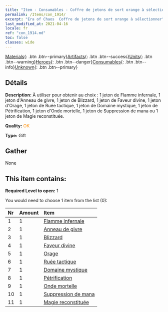 ```yaml
---
title: "Item - Consumables - Coffre de jetons de sort orange à sélectionner"
permalink: /Items/con_1914/
excerpt: "Era of Chaos  Coffre de jetons de sort orange à sélectionner"
last_modified_at: 2021-04-16
locale: fr
ref: "con_1914.md"
toc: false
classes: wide
---
```

 [Materials](/fr/Items/){: .btn .btn--primary}[Artifacts](/fr/Items/Artifacts/){: .btn .btn--success}[Units](/fr/Items/Units/){: .btn .btn--warning}[Heroes](/fr/Items/Heroes/){: .btn .btn--danger}[Consumables](/fr/Items/Consumables/){: .btn .btn--info}[Unknown](/fr/Items/Unknown/){: .btn .btn--primary}

## Détails
 **Description:** À utiliser pour obtenir au choix : 1 jeton de Flamme infernale, 1 jeton d'Anneau de givre, 1 jeton de Blizzard, 1 jeton de Faveur divine, 1 jeton d'Orage, 1 jeton de Ruée tactique, 1 jeton de Domaine mystique, 1 jeton de Pétrification, 1 jeton d'Onde mortelle, 1 jeton de Suppression de mana ou 1 jeton de Magie reconstituée.

 **Quality:** <span style="color: #FF8C00">OK</span>

 **Type:** Gift

## Gather

  None

## This item contains:

 **Required Level to open:** 1

 You would need to choose 1 item from the list (0):

  | Nr | Amount |     Item    |
  |:---|:-------|:------------|
  | 1 | 1 | [Flamme infernale](/fr/Items/her_406/) |  | 
  | 2 | 1 | [Anneau de givre](/fr/Items/her_421/) |  | 
  | 3 | 1 | [Blizzard](/fr/Items/her_423/) |  | 
  | 4 | 1 | [Faveur divine](/fr/Items/her_432/) |  | 
  | 5 | 1 | [Orage](/fr/Items/her_445/) |  | 
  | 6 | 1 | [Ruée tactique](/fr/Items/her_450/) |  | 
  | 7 | 1 | [Domaine mystique](/fr/Items/her_470/) |  | 
  | 8 | 1 | [Pétrification](/fr/Items/her_471/) |  | 
  | 9 | 1 | [Onde mortelle](/fr/Items/her_456/) |  | 
  | 10 | 1 | [Suppression de mana](/fr/Items/her_480/) |  | 
  | 11 | 1 | [Magie reconstituée](/fr/Items/her_482/) |  | 
